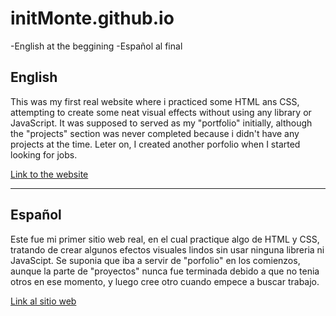 # initMonte.github.io

-English at the beggining
-Español al final

## English

This was my first real website where i practiced some HTML ans CSS, attempting to create some neat visual effects without using any library or JavaScript.
It was supposed to served as my "portfolio" initially, although the "projects" section was never completed because i didn't have any projects at the time. Leter on, I created another porfolio when I started looking for jobs.

[Link to the website](https://initMonte.github.io/)

___

## Español

Este fue mi primer sitio web real, en el cual practique algo de HTML y CSS, tratando de crear algunos efectos visuales lindos sin usar ninguna libreria ni JavaScipt.
Se suponia que iba a servir de "porfolio" en los comienzos, aunque la parte de "proyectos" nunca fue terminada debido a que no tenia otros en ese momento, y luego cree otro cuando empece a buscar trabajo.

[Link al sitio web](https://initMonte.github.io/)
